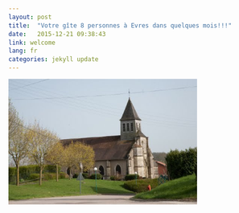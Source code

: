 ```yaml
---
layout: post
title:  "Votre gîte 8 personnes à Evres dans quelques mois!!!"
date:   2015-12-21 09:38:43
link: welcome
lang: fr
categories: jekyll update
---
```


<img src ="/images/eglise.jpeg"
 align="left"  height="250"
title="Une première photo, avant travaux" class="img">


